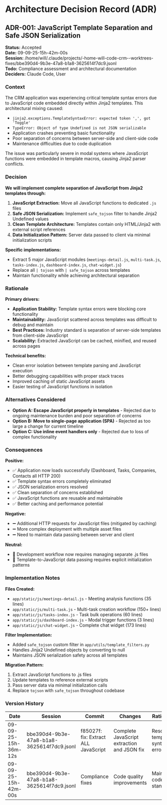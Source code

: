 # Architecture Decision Record (ADR)

## ADR-001: JavaScript Template Separation and Safe JSON Serialization

**Status:** Accepted  
**Date:** 09-09-25-15h-42m-00s  
**Session:** /home/will/.claude/projects/-home-will-code-crm--worktrees-fixes/bbe390d4-9b3e-47a8-b1a8-3625614f7dc9.jsonl  
**Todo:** Compliance assessment and architectural documentation  
**Deciders:** Claude Code, User

### Context

The CRM application was experiencing critical template syntax errors due to JavaScript code embedded directly within Jinja2 templates. This architectural mixing caused:

- `jinja2.exceptions.TemplateSyntaxError: expected token ',', got 'Toggle'`
- `TypeError: Object of type Undefined is not JSON serializable`
- Application crashes preventing basic functionality
- Poor separation of concerns between server-side and client-side code
- Maintenance difficulties due to code duplication

The issue was particularly severe in modal systems where JavaScript functions were embedded in template macros, causing Jinja2 parser conflicts.

### Decision

**We will implement complete separation of JavaScript from Jinja2 templates through:**

1. **JavaScript Extraction:** Move all JavaScript functions to dedicated `.js` files
2. **Safe JSON Serialization:** Implement `safe_tojson` filter to handle Jinja2 Undefined values
3. **Clean Template Architecture:** Templates contain only HTML/Jinja2 with external script references
4. **Data Initialization Pattern:** Server data passed to client via minimal initialization scripts

**Specific implementations:**
- Extract 5 major JavaScript modules (`meetings-detail.js`, `multi-task.js`, `tasks-index.js`, `dashboard-index.js`, `chat-widget.js`)
- Replace all `| tojson` with `| safe_tojson` across templates
- Maintain functionality while achieving architectural separation

### Rationale

**Primary drivers:**
- **Application Stability:** Template syntax errors were blocking core functionality
- **Maintainability:** JavaScript scattered across templates was difficult to debug and maintain
- **Best Practices:** Industry standard is separation of server-side templates from client-side JavaScript
- **Scalability:** Extracted JavaScript can be cached, minified, and reused across pages

**Technical benefits:**
- Clean error isolation between template parsing and JavaScript execution
- Better debugging capabilities with proper stack traces
- Improved caching of static JavaScript assets
- Easier testing of JavaScript functions in isolation

### Alternatives Considered

- **Option A: Escape JavaScript properly in templates** - Rejected due to ongoing maintenance burden and poor separation of concerns
- **Option B: Move to single-page application (SPA)** - Rejected as too large a change for current timeline
- **Option C: Use inline event handlers only** - Rejected due to loss of complex functionality

### Consequences

**Positive:**
- ✅ Application now loads successfully (Dashboard, Tasks, Companies, Contacts all HTTP 200)
- ✅ Template syntax errors completely eliminated
- ✅ JSON serialization errors resolved
- ✅ Clean separation of concerns established
- ✅ JavaScript functions are reusable and maintainable
- ✅ Better caching and performance potential

**Negative:**
- ➖ Additional HTTP requests for JavaScript files (mitigated by caching)
- ➖ More complex deployment with multiple asset files
- ➖ Need to maintain data passing between server and client

**Neutral:**
- 🔄 Development workflow now requires managing separate .js files
- 🔄 Template-to-JavaScript data passing requires explicit initialization patterns

### Implementation Notes

**Files Created:**
- `app/static/js/meetings-detail.js` - Meeting analysis functions (35 lines)
- `app/static/js/multi-task.js` - Multi-task creation workflow (150+ lines)
- `app/static/js/tasks-index.js` - Task bulk operations (60 lines)  
- `app/static/js/dashboard-index.js` - Modal trigger functions (3 lines)
- `app/static/js/chat-widget.js` - Complete chat widget (173 lines)

**Filter Implementation:**
- Added `safe_tojson` custom filter in `app/utils/template_filters.py`
- Handles Jinja2 Undefined objects by converting to null
- Maintains JSON serialization safety across all templates

**Migration Pattern:**
1. Extract JavaScript functions to .js files
2. Update templates to reference external scripts
3. Pass server data via minimal initialization calls
4. Replace `tojson` with `safe_tojson` throughout codebase

### Version History

| Date | Session | Commit | Changes | Rationale |
|------|---------|--------|---------|-----------|
| 09-09-25-15h-36m-12s | bbe390d4-9b3e-47a8-b1a8-3625614f7dc9.jsonl | f85027f: fix: Extract ALL JavaScript | Complete JavaScript extraction and JSON fix | Resolve template syntax errors |
| 09-09-25-15h-42m-00s | bbe390d4-9b3e-47a8-b1a8-3625614f7dc9.jsonl | Compliance fixes | Code quality improvements | Maintain code standards |